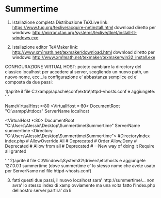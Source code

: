 # Summertime
1) Istallazione completa Distribuzione TeXLive
link: https://www.tug.org/texlive/acquire-netinstall.html
download diretto per windows: http://mirror.ctan.org/systems/texlive/tlnet/install-tl-windows.exe

2) Istallazione editor TeXMaker
link: http://www.xm1math.net/texmaker/download.html
download diretto per windows: http://www.xm1math.net/texmaker/texmakerwin32_install.exe




CONFIGURAZIONE VIRTUAL HOST: potete cambiare la directory del classico localhost per accedere al server, scegliendo un nuovo path,
un nuovo nome, ecc...la configurazione e' abbastanza semplice ed e' composta da due passi:

1)aprite il file  C:\xampp\apache\conf\extra\httpd-vhosts.conf e aggiungete:
'''

NameVirtualHost *:80
  <VirtualHost *:80>
    DocumentRoot "C:\xampp\htdocs"
    ServerName localhost
  </VirtualHost>
 
<VirtualHost *:80>
    DocumentRoot "C:\Users\Alessio\Desktop\Summertime\Summertime"
    ServerName summertime
	<Directory "C:\Users\Alessio\Desktop\Summertime\Summertime">
		#DirectoryIndex index.php
        # AllowOverride All      # Deprecated
        # Order Allow,Deny       # Deprecated
        # Allow from all         # Deprecated
        # --New way of doing it
        Require all granted    
	</Directory>
</VirtualHost>  

'''
2)aprite il file  C:\Windows\System32\drivers\etc\hosts   e aggiungete
127.0.0.1   summertime 
(dove summertime e' lo stesso nome che avete usato per ServerName nel file httpd-vhosts.conf)

3) fatti questi due passi, il nuovo localhost sara' http://summertime/...
non avra' lo stesso index di xamp ovviamente ma una volta fatto l'index.php del nostro server partira' da li
